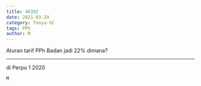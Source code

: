 ```yaml
---
title: 48392
date: 2021-03-29
category: Tanya-SC
tags: PPh
author: M
---
```


Aturan tarif PPh Badan jadi 22% dimana?

---

di Perpu 1 2020

`M`
